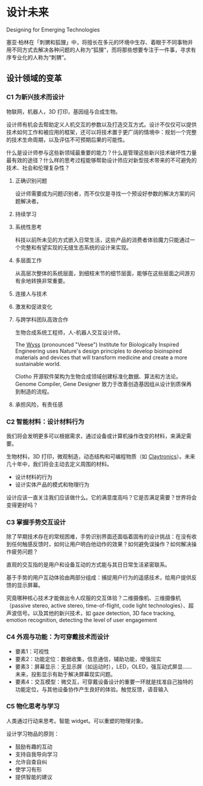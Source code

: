 # 设计未来 
Designing for Emerging Technologies

塞亚·柏林在「刺猬和狐狸」中，将擅长在多元的环境中生存、着眼于不同事物并用不同方式去解决各种问题的人称为“狐狸”，而将那些想要专注于一件事，寻求有序专业化的人称为“刺猬”。

## 设计领域的变革

### C1 为新兴技术而设计
物联网，机器人，3D 打印，基因组与合成生物。

设计师有机会去帮助定义人机交互的参数以及打造交互方式。设计不仅仅可以提供技术如何工作和被应用的框架，还可以将技术置于更广阔的情境中：规划一个完整的技术生命周期，以及评估不可预期后果的可能性。

什么是设计师参与这些新领域最重要的能力？什么是管理这些新兴技术破坏性力量最有效的途径？什么样的思考过程能够帮助设计师应对新型技术带来的不可避免的技术、社会和伦理复杂性？

1. 正确识别问题

	设计师需要成为问题识别者，而不仅仅是寻找一个预设好参数的解决方案的问题解决者。

2. 持续学习

3. 系统性思考

	科技以前所未见的方式嵌入日常生活，这些产品的消费者体验魔力只能通过一个完整和有望实现的无缝生态系统的设计来实现。

4. 多层面工作

	从高层次整体的系统层面，到细枝末节的细节层面，能够在这些层面之间游刃有余地转换非常重要。
	
5. 连接人与技术
6. 激发和促进变化
7. 与跨学科团队高效合作

	生物合成系统工程师，人-机器人交互设计师。
	
	The [Wyss](http://wyss.harvard.edu/) (pronounced "Veese") Institute for Biologically Inspired Engineering uses Nature's design principles to develop bioinspired materials and devices that will transform medicine and create a more sustainable world.
	
	Clotho 开源软件架构为生物合成领域创建标准化数据、算法和方法论。Genome Compiler, Gene Designer 致力于改善创造基因组从设计到质保再到制造的流程。
	
8. 承担风险，有责任感

### C2 智能材料：设计材料行为
我们将会发明更多可以根据需求，通过设备或计算机操作改变的材料，来满足需要。

生物材料，3D 打印，微观制造，动态结构和可编程物质（如 [Claytronics](http://www.cs.cmu.edu/~claytronics/)）。未来几十年中，我们将会主动去定义周围的材料。

- 设计材料的行为
- 设计实体产品的模式和物理行为

设计应该一直关注我们应该做什么。它的满意度高吗？它是否满足需要？世界将会变得更好吗？

### C3 掌握手势交互设计
除了早期技术存在的常规困难，手势识别界面还面临着固有的设计挑战：在没有收到任何触感反馈时，如何让用户明白他动作的效果？如何避免误操作？如何解决操作疲劳问题？

直观的交互指的是用户和设备互动的方式能与其日日常生活紧密联系。

基于手势的用户互动体验由两部分组成：捕捉用户行为的遥感技术，给用户提供反馈的显示屏幕。

究竟哪种核心技术才能做出令人叹服的交互体验？二维摄像机、三维摄像机（passive stereo, active stereo, time-of-flight, code light technologies）、超声波信号。以及其他的新兴技术，如 gaze detection, 3D face tracking, emotion recognition, detecting the level of user engagement

### C4 外观与功能：为可穿戴技术而设计
- 要素1：可视性
- 要素2：功能定位：数据收集，信息通信，辅助功能，增强现实
- 要素3：屏幕显示：无显示屏（如运动时），LED，OLED，强互动式屏显…… 未来，投影显示有助于解决屏幕现实问题。
- 要素4：交互模型：微交互，可穿戴设备设计的重要一环就是找准自己独特的功能定位，与其他设备协作产生良好的体验。触觉反馈，语音输入

### C5 物化思考与学习
人类通过行动来思考。智能 widget。可以重塑的物理对象。

设计学习物品的原则：

- 鼓励有趣的互动
- 支持自我导向学习
- 允许自查自纠
- 使学习有形
- 提供智能的建议